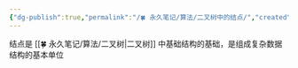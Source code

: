 ```yaml
---
{"dg-publish":true,"permalink":"/🍀 永久笔记/算法/二叉树中的结点/","created":"2023/03/04 00:00:51","updated":"2023/03/07 13:15:42"}
---
```



结点是 [[🍀 永久笔记/算法/二叉树\|二叉树]] 中基础结构的基础，是组成复杂数据结构的基本单位
